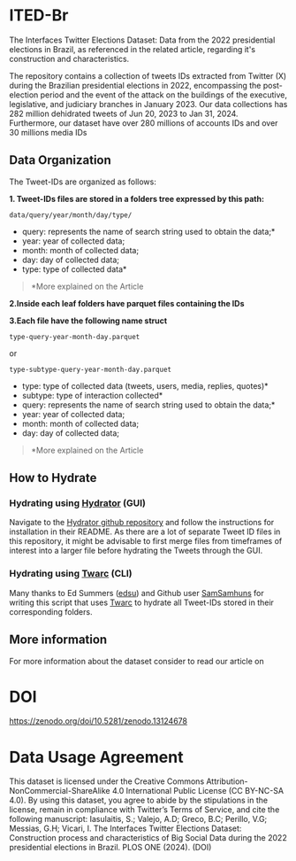 # ITED-Br
The Interfaces Twitter Elections Dataset: Data from the 2022 presidential elections in Brazil, as referenced in the related article, regarding it's construction and characteristics.

The repository contains a collection of tweets IDs extracted from Twitter (X) during the Brazilian presidential elections in 2022, encompassing the post-election period and the event of the attack on the buildings of the executive, legislative, and judiciary branches in January 2023. Our data collections has 282 million dehidrated tweets of Jun 20, 2023 to Jan 31, 2024. Furthermore, our dataset have over 280 millions of accounts IDs and over 30 millions media IDs

## Data Organization
The Tweet-IDs are organized as follows:  
  
__1. Tweet-IDs files are stored in a folders tree expressed by this path:__
```
data/query/year/month/day/type/
```
* query: represents the name of search string used to obtain the data;*
* year: year of collected data;
* month: month of collected data;
* day: day of collected data;
* type: type of collected data*

> *More explained on the Article
  
__2.Inside each leaf folders have parquet files containing the IDs__  
  
__3.Each file have the following name struct__  

```
type-query-year-month-day.parquet 
```
or
```
type-subtype-query-year-month-day.parquet 
```
  
* type: type of collected data (tweets, users, media, replies, quotes)*
* subtype: type of interaction collected*
* query: represents the name of search string used to obtain the data;*
* year: year of collected data;
* month: month of collected data;
* day: day of collected data;

> *More explained on the Article

## How to Hydrate

### Hydrating using [Hydrator](https://github.com/DocNow/hydrator) (GUI)
Navigate to the [Hydrator github repository](https://github.com/DocNow/hydrator) and follow the instructions for installation in their README. As there are a lot of separate Tweet ID files in this repository, it might be advisable to first merge files from timeframes of interest into a larger file before hydrating the Tweets through the GUI. 

### Hydrating using [Twarc](https://github.com/DocNow/twarc) (CLI)
Many thanks to Ed Summers ([edsu](https://github.com/edsu)) and Github user [SamSamhuns](https://github.com/SamSamhuns) for writing this script that uses [Twarc](https://github.com/DocNow/twarc) to hydrate all Tweet-IDs stored in their corresponding folders. 

## More information
For more information about the dataset consider to read our article on 

# DOI
https://zenodo.org/doi/10.5281/zenodo.13124678

# Data Usage Agreement
This dataset is licensed under the Creative Commons Attribution-NonCommercial-ShareAlike 4.0 International Public License (CC BY-NC-SA 4.0). By using this dataset, you agree to abide by the stipulations in the license, remain in compliance with Twitter’s Terms of Service, and cite the following manuscript:
Iasulaitis, S.; Valejo, A.D; Greco, B.C; Perillo, V.G; Messias, G.H; Vicari, I. The Interfaces Twitter Elections Dataset: Construction process and characteristics of Big Social Data during the 2022 presidential elections in Brazil. PLOS ONE (2024). (DOI)






